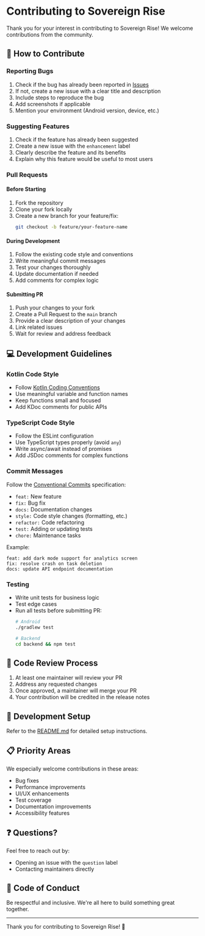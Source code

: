 # Contributing to Sovereign Rise

Thank you for your interest in contributing to Sovereign Rise! We welcome contributions from the community.

## 🤝 How to Contribute

### Reporting Bugs
1. Check if the bug has already been reported in [Issues](https://github.com/yourusername/SovereignRise/issues)
2. If not, create a new issue with a clear title and description
3. Include steps to reproduce the bug
4. Add screenshots if applicable
5. Mention your environment (Android version, device, etc.)

### Suggesting Features
1. Check if the feature has already been suggested
2. Create a new issue with the `enhancement` label
3. Clearly describe the feature and its benefits
4. Explain why this feature would be useful to most users

### Pull Requests

#### Before Starting
1. Fork the repository
2. Clone your fork locally
3. Create a new branch for your feature/fix:
   ```bash
   git checkout -b feature/your-feature-name
   ```

#### During Development
1. Follow the existing code style and conventions
2. Write meaningful commit messages
3. Test your changes thoroughly
4. Update documentation if needed
5. Add comments for complex logic

#### Submitting PR
1. Push your changes to your fork
2. Create a Pull Request to the `main` branch
3. Provide a clear description of your changes
4. Link related issues
5. Wait for review and address feedback

## 💻 Development Guidelines

### Kotlin Code Style
- Follow [Kotlin Coding Conventions](https://kotlinlang.org/docs/coding-conventions.html)
- Use meaningful variable and function names
- Keep functions small and focused
- Add KDoc comments for public APIs

### TypeScript Code Style
- Follow the ESLint configuration
- Use TypeScript types properly (avoid `any`)
- Write async/await instead of promises
- Add JSDoc comments for complex functions

### Commit Messages
Follow the [Conventional Commits](https://www.conventionalcommits.org/) specification:
- `feat:` New feature
- `fix:` Bug fix
- `docs:` Documentation changes
- `style:` Code style changes (formatting, etc.)
- `refactor:` Code refactoring
- `test:` Adding or updating tests
- `chore:` Maintenance tasks

Example:
```
feat: add dark mode support for analytics screen
fix: resolve crash on task deletion
docs: update API endpoint documentation
```

### Testing
- Write unit tests for business logic
- Test edge cases
- Run all tests before submitting PR:
  ```bash
  # Android
  ./gradlew test
  
  # Backend
  cd backend && npm test
  ```

## 📝 Code Review Process

1. At least one maintainer will review your PR
2. Address any requested changes
3. Once approved, a maintainer will merge your PR
4. Your contribution will be credited in the release notes

## 🐛 Development Setup

Refer to the [README.md](README.md) for detailed setup instructions.

## 📋 Priority Areas

We especially welcome contributions in these areas:
- Bug fixes
- Performance improvements
- UI/UX enhancements
- Test coverage
- Documentation improvements
- Accessibility features

## ❓ Questions?

Feel free to reach out by:
- Opening an issue with the `question` label
- Contacting maintainers directly

## 📜 Code of Conduct

Be respectful and inclusive. We're all here to build something great together.

---

Thank you for contributing to Sovereign Rise! 🚀

